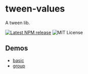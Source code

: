 # tween-values

A tween lib.

[![Latest NPM release](https://img.shields.io/npm/v/tween-values.svg)](https://www.npmjs.com/package/tween-values)
![MIT License](https://img.shields.io/npm/l/tween-values.svg)

## Demos

- [basic](https://yomotsu.github.io/tween-values/examples/index.html)
- [group](https://yomotsu.github.io/tween-values/examples/group.html)
